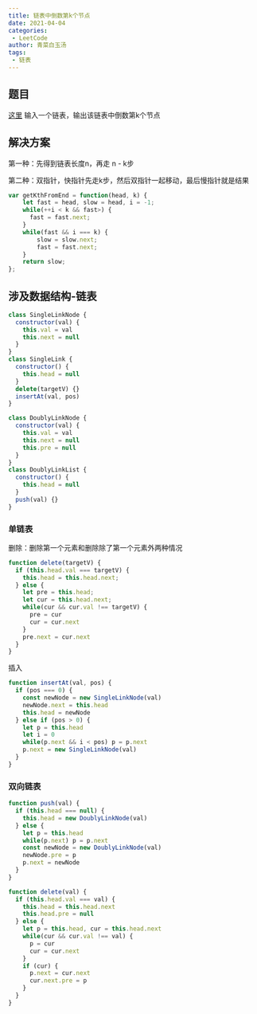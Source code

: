 ```yaml
---
title: 链表中倒数第k个节点
date: 2021-04-04
categories:
 - LeetCode
author: 青菜白玉汤
tags:
 - 链表
---
```

## 题目
[这里](https://leetcode-cn.com/problems/lian-biao-zhong-dao-shu-di-kge-jie-dian-lcof/)
输入一个链表，输出该链表中倒数第k个节点

## 解决方案
第一种：先得到链表长度n，再走 n - k步

第二种：双指针，快指针先走k步，然后双指针一起移动，最后慢指针就是结果

```javascript
var getKthFromEnd = function(head, k) {
    let fast = head, slow = head, i = -1;
    while(++i < k && fast>) {
      fast = fast.next;
    }
    while(fast && i === k) {
        slow = slow.next;
        fast = fast.next;
    }
    return slow;
};
```

## 涉及数据结构-链表

```javascript
class SingleLinkNode {
  constructor(val) {
    this.val = val
    this.next = null
  }
}
class SingleLink {
  constructor() {
    this.head = null
  }
  delete(targetV) {}
  insertAt(val, pos)
}

class DoublyLinkNode {
  constructor(val) {
    this.val = val
    this.next = null
    this.pre = null
  }
}
class DoublyLinkList {
  constructor() {
    this.head = null
  }
  push(val) {}
}
```

### 单链表

删除：删除第一个元素和删除除了第一个元素外两种情况
```javascript
function delete(targetV) {
  if (this.head.val === targetV) {
    this.head = this.head.next;
  } else {
    let pre = this.head;
    let cur = this.head.next;
    while(cur && cur.val !== targetV) {
      pre = cur
      cur = cur.next
    }
    pre.next = cur.next
  }
}
```

插入
```javascript
function insertAt(val, pos) {
  if (pos === 0) {
    const newNode = new SingleLinkNode(val)
    newNode.next = this.head
    this.head = newNode
  } else if (pos > 0) {
    let p = this.head
    let i = 0
    while(p.next && i < pos) p = p.next
    p.next = new SingleLinkNode(val)
  }
}
```

### 双向链表

```javascript
function push(val) {
  if (this.head === null) {
    this.head = new DoublyLinkNode(val)
  } else {
    let p = this.head
    while(p.next) p = p.next
    const newNode = new DoublyLinkNode(val)
    newNode.pre = p
    p.next = newNode
  }
}

function delete(val) {
  if (this.head.val === val) {
    this.head = this.head.next
    this.head.pre = null
  } else {
    let p = this.head, cur = this.head.next
    while(cur && cur.val !== val) {
      p = cur
      cur = cur.next
    }
    if (cur) {
      p.next = cur.next
      cur.next.pre = p
    }
  }
}
```
